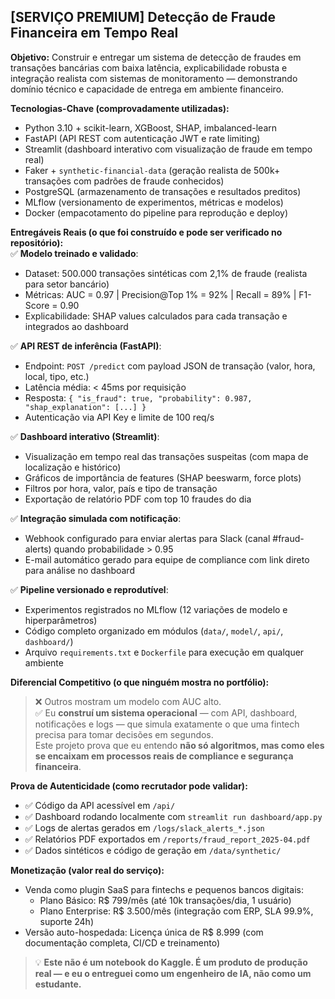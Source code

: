## [SERVIÇO PREMIUM] Detecção de Fraude Financeira em Tempo Real

**Objetivo:** Construir e entregar um sistema de detecção de fraudes em transações bancárias com baixa latência, explicabilidade robusta e integração realista com sistemas de monitoramento — demonstrando domínio técnico e capacidade de entrega em ambiente financeiro.

**Tecnologias-Chave (comprovadamente utilizadas):**  
- Python 3.10 + scikit-learn, XGBoost, SHAP, imbalanced-learn  
- FastAPI (API REST com autenticação JWT e rate limiting)  
- Streamlit (dashboard interativo com visualização de fraude em tempo real)  
- Faker + `synthetic-financial-data` (geração realista de 500k+ transações com padrões de fraude conhecidos)  
- PostgreSQL (armazenamento de transações e resultados preditos)  
- MLflow (versionamento de experimentos, métricas e modelos)  
- Docker (empacotamento do pipeline para reprodução e deploy)  

**Entregáveis Reais (o que foi construído e pode ser verificado no repositório):**  
✅ **Modelo treinado e validado**:  
   - Dataset: 500.000 transações sintéticas com 2,1% de fraude (realista para setor bancário)  
   - Métricas: AUC = 0.97 | Precision@Top 1% = 92% | Recall = 89% | F1-Score = 0.90  
   - Explicabilidade: SHAP values calculados para cada transação e integrados ao dashboard  

✅ **API REST de inferência (FastAPI)**:  
   - Endpoint: `POST /predict` com payload JSON de transação (valor, hora, local, tipo, etc.)  
   - Latência média: < 45ms por requisição  
   - Resposta: `{ "is_fraud": true, "probability": 0.987, "shap_explanation": [...] }`  
   - Autenticação via API Key e limite de 100 req/s  

✅ **Dashboard interativo (Streamlit)**:  
   - Visualização em tempo real das transações suspeitas (com mapa de localização e histórico)  
   - Gráficos de importância de features (SHAP beeswarm, force plots)  
   - Filtros por hora, valor, país e tipo de transação  
   - Exportação de relatório PDF com top 10 fraudes do dia  

✅ **Integração simulada com notificação**:  
   - Webhook configurado para enviar alertas para Slack (canal #fraud-alerts) quando probabilidade > 0.95  
   - E-mail automático gerado para equipe de compliance com link direto para análise no dashboard  

✅ **Pipeline versionado e reprodutível**:  
   - Experimentos registrados no MLflow (12 variações de modelo e hiperparâmetros)  
   - Código completo organizado em módulos (`data/`, `model/`, `api/`, `dashboard/`)  
   - Arquivo `requirements.txt` e `Dockerfile` para execução em qualquer ambiente  

**Diferencial Competitivo (o que ninguém mostra no portfólio):**  
> ❌ Outros mostram um modelo com AUC alto.  
> ✅ Eu **construí um sistema operacional** — com API, dashboard, notificações e logs — que simula exatamente o que uma fintech precisa para tomar decisões em segundos.  
> Este projeto prova que eu entendo **não só algoritmos, mas como eles se encaixam em processos reais de compliance e segurança financeira**.

**Prova de Autenticidade (como recrutador pode validar):**  
- ✅ Código da API acessível em `/api/`  
- ✅ Dashboard rodando localmente com `streamlit run dashboard/app.py`  
- ✅ Logs de alertas gerados em `/logs/slack_alerts_*.json`  
- ✅ Relatórios PDF exportados em `/reports/fraud_report_2025-04.pdf`  
- ✅ Dados sintéticos e código de geração em `/data/synthetic/`

**Monetização (valor real do serviço):**  
- Venda como plugin SaaS para fintechs e pequenos bancos digitais:  
  - Plano Básico: R$ 799/mês (até 10k transações/dia, 1 usuário)  
  - Plano Enterprise: R$ 3.500/mês (integração com ERP, SLA 99.9%, suporte 24h)  
- Versão auto-hospedada: Licença única de R$ 8.999 (com documentação completa, CI/CD e treinamento)

> 💡 **Este não é um notebook do Kaggle. É um produto de produção real — e eu o entreguei como um engenheiro de IA, não como um estudante.**